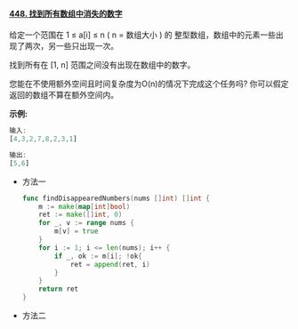 #### [448. 找到所有数组中消失的数字](https://leetcode-cn.com/problems/find-all-numbers-disappeared-in-an-array/)

给定一个范围在  1 ≤ a[i] ≤ n ( n = 数组大小 ) 的 整型数组，数组中的元素一些出现了两次，另一些只出现一次。

找到所有在 [1, n] 范围之间没有出现在数组中的数字。

您能在不使用额外空间且时间复杂度为O(n)的情况下完成这个任务吗? 你可以假定返回的数组不算在额外空间内。

**示例:**

```js
输入:
[4,3,2,7,8,2,3,1]

输出:
[5,6]
```

- 方法一

  ```go
  func findDisappearedNumbers(nums []int) []int {
      m := make(map[int]bool)
      ret := make([]int, 0)
      for _, v := range nums {
          m[v] = true
      }
      for i := 1; i <= len(nums); i++ {
          if _, ok := m[i]; !ok{
              ret = append(ret, i)
          }
      } 
      return ret
  }
  ```

- 方法二

  ```go
  
  ```

  